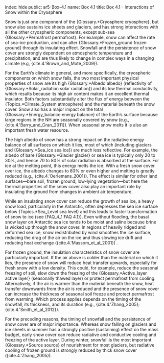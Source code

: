 index: hide
public: ar5-Box-4.1
name: Box 4.1
title: Box 4.1 - Interactions of Snow within the Cryosphere

Snow is just one component of the {Glossary.*Cryosphere cryosphere}, but snow also sustains ice sheets and glaciers, and has strong interactions with all the other cryospheric components, except sub-sea {Glossary.*Permafrost permafrost}. For example, snow can affect the rate of sea-ice production, and can alter {Glossary.*Frozen_ground frozen ground} through its insulating effect. Snowfall and the persistence of snow cover are strongly dependent on atmospheric temperature and precipitation, and are thus likely to change in complex ways in a changing climate (e.g, {cite.4.'Brown_and_Mote_2009}).

For the Earth’s climate in general, and more specifically, the cryospheric components on which snow falls, the two most important physical properties of snow are its high {Glossary.*Albedo albedo} (reflectivity of {Glossary.*Solar_radiation solar radiation}) and its low thermal conductivity, which results because its high air content makes it an excellent thermal insulator. Both factors substantially alter the flux of energy between the {Topics.*Climate_System atmosphere} and the material beneath the snow cover. Snow also has a major impact on the total {Glossary.*Energy_balance energy balance} of the Earth’s surface because large regions in the NH are seasonally covered by snow (e.g., {cite.4.'Barry_and_Gran_2011}). When seasonal snow melts it is also an important fresh water resource.

The high albedo of snow has a strong impact on the radiative energy balance of all surfaces on which it lies, most of which (including glaciers and {Glossary.*Sea_ice sea ice}) are much less reflective. For example, the albedo of bare {Glossary.*Glacier glacier} or sea ice is typically only 20 to 30%, and hence 70 to 80% of solar radiation is absorbed at the surface. For ice at the melting point, this energy melts the ice. With a fresh snow cover over ice, the albedo changes to 80% or even higher and melting is greatly reduced (e.g., {cite.4.'Oerlemans_2001}). The effect is similar for other land surfaces—bare soil, frozen ground, low-lying vegetation—but here the thermal properties of the snow cover also play an important role by insulating the ground from changes in ambient air temperature.

While an insulating snow cover can reduce the growth of sea ice, a heavy snow load, particularly in the Antarctic, often depresses the sea ice surface below {Topics.*Sea_Level sea level} and this leads to faster transformation of snow to ice (see {FAQ_4_1 FAQ 4.1}). Even without flooding, the basal snow layer on Antarctic sea ice tends to be moist and saline because brine is wicked up through the snow cover. In regions of heavily ridged and deformed sea ice, snow redistributed by wind smoothes the ice surface, reducing the drag of the air on the ice and thus slowing ice drift and reducing heat exchange ({cite.4.'Massom_et_al_2001}) .

For frozen ground, the insulation characteristics of snow cover are particularly important. If the air above is colder than the material on which it lies, the presence of snow will reduce heat transfer upwards, especially for fresh snow with a low density. This could, for example, reduce the seasonal freezing of soil, slow down the freezing of the {Glossary.*Active_layer active layer} (seasonally thawed layer) or protect permafrost from cooling. Alternatively, if the air is warmer than the material beneath the snow, heat transfer downwards from the air is reduced and the presence of snow cover can increase the thickness of seasonal soil freeze and protect permafrost from warming. Which process applies depends on the timing of the snowfall, its thickness, and its duration (e.g., {cite.4.'Zhang_2005}; {cite.4.'Smith_et_al_2012}).

For the preceding reasons, the timing of snowfall and the persistence of snow cover are of major importance. Whereas snow falling on glaciers and ice sheets in summer has a strongly positive (sustaining) effect on the mass budget, early snow cover can reduce radiative and conductive cooling and freezing of the active layer. During winter, snowfall is the most important {Glossary.*Source source} of nourishment for most glaciers, but radiative cooling of frozen ground is strongly reduced by thick snow cover ({cite.4.'Zhang_2005}).
